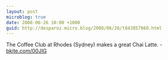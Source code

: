 ```yaml
---
layout: post
microblog: true
date: 2008-06-26 10:00 +1000
guid: http://desparoz.micro.blog/2008/06/26/t843857860.html
---
```

The Coffee Club at Rhodes (Sydney) makes a great Chai Latte. - [bkite.com/00JIG](http://bkite.com/00JIG)
